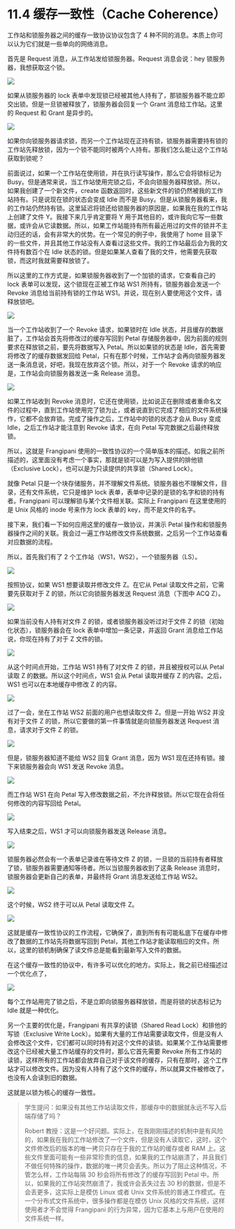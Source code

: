 # 11.4 缓存一致性（Cache Coherence）

工作站和锁服务器之间的缓存一致协议协议包含了 4 种不同的消息。本质上你可以认为它们就是一些单向的网络消息。

首先是 Request 消息，从工作站发给锁服务器。Request 消息会说：hey 锁服务器，我想获取这个锁。

![](<../assets/image (378).png>)

如果从锁服务器的 lock 表单中发现锁已经被其他人持有了，那锁服务器不能立即交出锁。但是一旦锁被释放了，锁服务器会回复一个 Grant 消息给工作站。这里的 Request 和 Grant 是异步的。

![](<../assets/image (379).png>)

如果你向锁服务器请求锁，而另一个工作站现在正持有锁，锁服务器需要持有锁的工作站先释放锁，因为一个锁不能同时被两个人持有。那我们怎么能让这个工作站获取到锁呢？

前面说过，如果一个工作站在使用锁，并在执行读写操作，那么它会将锁标记为 Busy。但是通常来说，当工作站使用完锁之后，不会向锁服务器释放锁。所以，如果我创建了一个新文件，create 函数返回时，这些新文件的锁仍然被我的工作站持有。只是说现在锁的状态会变成 Idle 而不是 Busy。但是从锁服务器看来，我的工作站仍然持有锁。这里延迟将锁还给锁服务器的原因是，如果我在我的工作站上创建了文件 Y。我接下来几乎肯定要将 Y 用于其他目的，或许我向它写一些数据，或许会从它读数据。所以，如果工作站能持有所有最近用过的文件的锁并不主动归还的话，会有非常大的优势。在一个常见的例子中，我使用了 home 目录下的一些文件，并且其他工作站没有人查看过这些文件。我的工作站最后会为我的文件持有数百个在 Idle 状态的锁。但是如果某人查看了我的文件，他需要先获取锁，而这时我就需要释放锁了。

所以这里的工作方式是，如果锁服务器收到了一个加锁的请求，它查看自己的 lock 表单可以发现，这个锁现在正被工作站 WS1 所持有，锁服务器会发送一个 Revoke 消息给当前持有锁的工作站 WS1。并说，现在别人要使用这个文件，请释放锁吧。

![](<../assets/image (380).png>)

当一个工作站收到了一个 Revoke 请求，如果锁时在 Idle 状态，并且缓存的数据脏了，工作站会首先将修改过的缓存写回到 Petal 存储服务器中，因为前面的规则要求在释放锁之前，要先将数据写入 Petal。所以如果锁的状态是 Idle，首先需要将修改了的缓存数据发回给 Petal，只有在那个时候，工作站才会再向锁服务器发送一条消息说，好吧，我现在放弃这个锁。所以，对于一个 Revoke 请求的响应是，工作站会向锁服务器发送一条 Release 消息。

![](<../assets/image (381).png>)

如果工作站收到 Revoke 消息时，它还在使用锁，比如说正在删除或者重命名文件的过程中，直到工作站使用完了锁为止，或者说直到它完成了相应的文件系统操作，它都不会放弃锁。完成了操作之后，工作站中的锁的状态才会从 Busy 变成 Idle，之后工作站才能注意到 Revoke 请求，在向 Petal 写完数据之后最终释放锁。

所以，这就是 Frangipani 使用的一致性协议的一个简单版本的描述。如我之前所描述的，这里面没有考虑一个事实，那就是锁可以是为写入提供的排他锁（Exclusive Lock），也可以是为只读提供的共享锁（Shared Lock）。

就像 Petal 只是一个块存储服务，并不理解文件系统。锁服务器也不理解文件，目录，还有文件系统，它只是维护 lock 表单，表单中记录的是锁的名字和锁的持有者。Frangipani 可以理解锁与某个文件相关联。实际上 Frangipani 在这里使用的是 Unix 风格的 inode 号来作为 lock 表单的 key，而不是文件的名字。

接下来，我们看一下如何应用这里的缓存一致协议，并演示 Petal 操作和和锁服务器操作之间的关联。我会过一遍工作站修改文件系统数据，之后另一个工作站查看对应数据的流程。

所以，首先我们有了 2 个工作站（WS1，WS2），一个锁服务器（LS）。

![](<../assets/image (382).png>)

按照协议，如果 WS1 想要读取并修改文件 Z。在它从 Petal 读取文件之前，它需要先获取对于 Z 的锁，所以它向锁服务器发送 Request 消息（下图中 ACQ Z）。

![](<../assets/image (383).png>)

如果当前没有人持有对文件 Z 的锁，或者锁服务器没听过对于文件 Z 的锁（初始化状态），锁服务器会在 lock 表单中增加一条记录，并返回 Grant 消息给工作站说，你现在持有了对于 Z 文件的锁。

![](<../assets/image (384).png>)

从这个时间点开始，工作站 WS1 持有了对文件 Z 的锁，并且被授权可以从 Petal 读取 Z 的数据。所以这个时间点，WS1 会从 Petal 读取并缓存 Z 的内容。之后，WS1 也可以在本地缓存中修改 Z 的内容。

![](<../assets/image (385).png>)

过了一会，坐在工作站 WS2 前面的用户也想读取文件 Z。但是一开始 WS2 并没有对于文件 Z 的锁，所以它要做的第一件事情就是向锁服务器发送 Request 消息，请求对于文件 Z 的锁。

![](<../assets/image (386).png>)

但是，锁服务器知道不能给 WS2 回复 Grant 消息，因为 WS1 现在还持有锁。接下来锁服务器会向 WS1 发送 Revoke 消息。

![](<../assets/image (387).png>)

而工作站 WS1 在向 Petal 写入修改数据之前，不允许释放锁。所以它现在会将任何修改的内容写回给 Petal。

![](<../assets/image (388).png>)

写入结束之后，WS1 才可以向锁服务器发送 Release 消息。

![](<../assets/image (389).png>)

锁服务器必然会有一个表单记录谁在等待文件 Z 的锁，一旦锁的当前持有者释放了锁，锁服务器需要通知等待者。所以当锁服务器收到了这条 Release 消息时，锁服务器会更新自己的表单，并最终将 Grant 消息发送给工作站 WS2。

![](<../assets/image (390).png>)

这个时候，WS2 终于可以从 Petal 读取文件 Z。

![](<../assets/image (391).png>)

这就是缓存一致性协议的工作流程，它确保了，直到所有有可能私底下在缓存中修改了数据的工作站先将数据写回到 Petal，其他工作站才能读取相应的文件。所以，这里的锁机制确保了读文件总是能看到最新写入文件的数据。&#x20;

在这个缓存一致性的协议中，有许多可以优化的地方。实际上，我之前已经描述过一个优化点了，

![](<../assets/image (392).png>)

每个工作站用完了锁之后，不是立即向锁服务器释放锁，而是将锁的状态标记为 Idle 就是一种优化。

另一个主要的优化是，Frangipani 有共享的读锁（Shared Read Lock）和排他的写锁（Exclusive Write Lock）。如果有大量的工作站需要读取文件，但是没有人会修改这个文件，它们都可以同时持有对这个文件的读锁。如果某个工作站需要修改这个已经被大量工作站缓存的文件时，那么它首先需要 Revoke 所有工作站的读锁，这样所有的工作站都会放弃自己对于该文件的缓存，只有在那时，这个工作站才可以修改文件。因为没有人持有了这个文件的缓存，所以就算文件被修改了，也没有人会读到旧的数据。

这就是以锁为核心的缓存一致性。

> 学生提问：如果没有其他工作站读取文件，那缓存中的数据就永远不写入后端存储了吗？
>
> Robert 教授：这是一个好问题。实际上，在我刚刚描述的机制中是有风险的，如果我在我的工作站修改了一个文件，但是没有人读取它，这时，这个文件修改后的版本的唯一拷贝只存在于我的工作站的缓存或者 RAM 上。这些文件里面可能有一些非常珍贵的信息，如果我的工作站崩溃了，并且我们不做任何特殊的操作，数据的唯一拷贝会丢失。所以为了阻止这种情况，不管怎么样，工作站每隔 30 秒会将所有修改了的缓存写回到 Petal 中。所以，如果我的工作站突然崩溃了，我或许会丢失过去 30 秒的数据，但是不会丢更多，这实际上是模仿 Linux 或者 Unix 文件系统的普通工作模式。在一个分布式文件系统中，很多操作都是在模仿 Unix 风格的文件系统，这样使用者才不会觉得 Frangipani 的行为异常，因为它基本上与用户在使用的文件系统一样。
